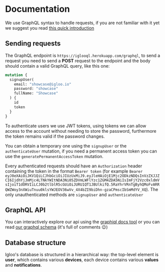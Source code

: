 # Documentation

We use GraphQL syntax to handle requests, if you are not familiar with it yet we suggest you read [this quick introduction](https://graphql.org/learn/)

## Sending requests

The GraphQL endpoint is `https://iglooql.herokuapp.com/graphql`, to send a request you need to send a **POST** request to the endpoint and the body should contain a valid GraphQL query, like this one:

```graphql
mutation {
  signupUser(
    email: "showcase@igloo.io"
    password: "showcase"
    fullName: "Showcase"
  ) {
    id
    token
  }
}
```

To authenticate users we use JWT tokens, using tokens we can allow access to the account without needing to store the password, furthermore the token remains valid if the password changes.

You can obtain a temporary one using the `signupUser` or the `authenticateUser` mutation, if you need a permanent access token you can use the `generatePermanentAccessToken` mutation.

Every authenticated requests should have an `Authorization` header containing the token in the format `Bearer token` (for example `Bearer eyJ0eXAiOiJKV1QiLCJhbGciOiJIUzUxMiJ9.eyJleHAiOjE1Mjc2ODkzNDQsInVzZXJJZCI6IjdhYjJmMjc4LTNkYWItNDA3Ni05ZDVmLWFlYzc1ZGM4ZDA5NiIsImFjY2Vzc0xldmVsIjoiT1dORVIiLCJ0b2tlblR5cGUiOiJURU1QT1JBUlkifQ.5RaYhrVRnTgByhQMoFvARRQWZWoy3nXWiuTnuu0klsYWJEOV36wVv_4X4bZI9biDhn-gzaCPmscIbSmMdYV_XQ`).
The only unauthenticated methods are `signupUser` and `authenticateUser`

## GraphQL API

You can interactively explore our api using the [graphiql docs tool](https://iglooql.herokuapp.com/graphiql) or you can read [our graphql schema](https://github.com/hellowitlab/iglooHouston/blob/master/graphql/types.graphql) (it's full of comments 😉)

## Database structure

Igloo's database is structured in a hierarchical way: the top-level element is **user**, which contains various **devices**, each device contains various **values** and **notifications**.
